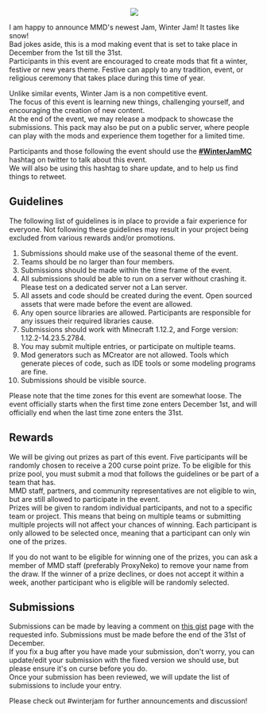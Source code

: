<p align="center"> 
<img src="https://cdn.discordapp.com/attachments/463961352432517123/516812016980066307/winter-jam-header-2018.gif">
</p>

I am happy to announce MMD's newest Jam, Winter Jam! It tastes like snow!  
Bad jokes aside, this is a mod making event that is set to take place in December from the 1st till the 31st.  
Participants in this event are encouraged to create mods that fit a winter, festive or new years theme. Festive can apply to any tradition, event, or religious ceremony that takes place during this time of year.  

Unlike similar events, Winter Jam is a non competitive event.  
The focus of this event is learning new things, challenging yourself, and encouraging the creation of new content.  
At the end of the event, we may release a modpack to showcase the submissions. This pack may also be put on a public server, where people can play with the mods and experience them together for a limited time.  

Participants and those following the event should use the [**#WinterJamMC**](https://twitter.com/search?q=%23winterjammc&src=typd) hashtag on twitter to talk about this event.  
We will also be using this hashtag to share update, and to help us find things to retweet.  

## Guidelines
The following list of guidelines is in place to provide a fair experience for everyone. Not following these guidelines may result in your project being excluded from various rewards and/or promotions.  

1. Submissions should make use of the seasonal theme of the event.  
2. Teams should be no larger than four members.  
3. Submissions should be made within the time frame of the event.  
4. All submissions should be able to run on a server without crashing it. Please test on a dedicated server not a Lan server.  
5. All assets and code should be created during the event. Open sourced assets that were made before the event are allowed.  
6. Any open source libraries are allowed. Participants are responsible for any issues their required libraries cause.  
7. Submissions should work with Minecraft 1.12.2, and Forge version: 1.12.2-14.23.5.2784.
8. You may submit multiple entries, or participate on multiple teams.  
9. Mod generators such as MCreator are not allowed. Tools which generate pieces of code, such as IDE tools or some modeling programs are fine.  
10. Submissions should be visible source.  

Please note that the time zones for this event are somewhat loose. The event officially starts when the first time zone enters December 1st, and will officially end when the last time zone enters the 31st.  

## Rewards
We will be giving out prizes as part of this event. Five participants will be randomly chosen to receive a 200 curse point prize. To be eligible for this prize pool, you must submit a mod that follows the guidelines or be part of a team that has.  
MMD staff, partners, and community representatives are not eligible to win, but are still allowed to participate in the event.  
Prizes will be given to random individual participants, and not to a specific team or project. This means that being on multiple teams or submitting multiple projects will not affect your chances of winning. Each participant is only allowed to be selected once, meaning that a participant can only win one of the prizes.  

If you do not want to be eligible for winning one of the prizes, you can ask a member of MMD staff (preferably ProxyNeko) to remove your name from the draw. If the winner of a prize declines, or does not accept it within a week, another participant who is eligible will be randomly selected.  

## Submissions
Submissions can be made by leaving a comment on [this gist](https://gist.github.com/ProxyNeko/fd4af11b297c414d1ef80230c160ef11) page with the requested info. Submissions must be made before the end of the 31st of December.  
If you fix a bug after you have made your submission, don't worry, you can update/edit your submission with the fixed version we should use, but please ensure it's on curse before you do.  
Once your submission has been reviewed, we will update the list of submissions to include your entry. 

Please check out #winterjam for further announcements and discussion!  
